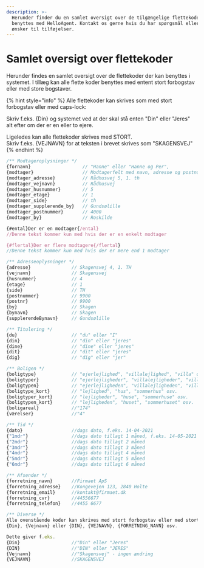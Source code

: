 ```yaml
---
description: >-
  Herunder finder du en samlet oversigt over de tilgængelige flettekoder der kan
  benyttes med HelloAgent. Kontakt os gerne hvis du har spørgsmål eller har
  ønsker til tilføjelser.
---
```


# Samlet oversigt over flettekoder

Herunder findes en samlet oversigt over de flettekoder der kan benyttes i systemet. I tillæg kan alle flette koder benyttes med entent stort forbogstav eller med store bogstaver.&#x20;

{% hint style="info" %}
Alle flettekoder kan skrives som med stort forbogstav eller med caps-lock:

Skriv f.eks. {Din} og systemet ved at der skal stå enten "Din" eller "Jeres" alt efter om der er en eller to ejere.

Ligeledes kan alle flettekoder skrives med STORT.\
Skriv f.eks. {VEJNAVN} for at teksten i brevet skrives som "SKAGENSVEJ"
{% endhint %}

```javascript
/** Modtageroplysninger */
{fornavn}                   // "Hanne" eller "Hanne og Per",
{modtager}                  // Modtagerfelt med navn, adresse og postnummer/by
{modtager_adresse}          // Rådhusvej 5, 1. th
{modtager_vejnavn}          // Rådhusvej
{modtager_husnummer}        // 5
{modtager_etage}            // 1
{modtager_side}             // th
{modtager_supplerende_by}   // Gundsølille
{modtager_postnummer}       // 4000
{modtager_by}               // Roskilde

{#ental}Der er en modtager{/ental} 
//Denne tekst kommer kun med hvis der er en enkelt modtager

{#flertal}Der er flere modtagere{/flertal}   
//Denne tekst kommer kun med hvis der er mere end 1 modtager

/** Adresseoplysninger */
{adresse}               // Skagensvej 4, 1. TH
{vejnavn}               // Skagensvej
{husnummer}             // 4
{etage}                 // 1
{side}                  // TH
{postnummer}            // 9900
{postnr}                // 9900
{by}                    // Skagen
{bynavn}                // Skagen
{supplerendeBynavn}     // Gundsølille

/** Titulering */
{du}                    // "du" eller "I"
{din} 	                // "din" eller "jeres"
{dine} 	                // "dine" eller "jeres"
{dit} 	                // "dit" eller "jeres"
{dig}                   // "dig" eller "jer"

/** Boligen */
{boligtype}             // "ejerlejlighed", "villalejlighed", "villa" osv.
{boligtyper}            // "ejerlejligheder", "villalejligheder", "villaer" osv.
{boligtypen}            // "ejerlejligheden", "villalejligheden", "villaen" osv.
{boligtype_kort}        // "lejlighed", "hus", "sommerhus" osv.
{boligtyper_kort}       // "lejligheder", "huse", "sommerhuse" osv. 
{boligtypen_kort}       // "lejligheden", "huset", "sommerhuset" osv.
{boligareal}            //"174"
{værelser}              //"4"

/** Tid */
{dato}                  //dags dato, f.eks. 14-04-2021      
{"1mdr"}                //dags dato tillagt 1 måned, f.eks. 14-05-2021
{"2mdr"}                //dags dato tillagt 2 måned
{"3mdr"}                //dags dato tillagt 3 måned
{"4mdr"}                //dags dato tillagt 4 måned
{"5mdr"}                //dags dato tillagt 5 måned
{"6mdr"}                //dags dato tillagt 6 måned

/** Afsender */
{forretning_navn}       //Firmaet ApS
{forretning_adresse}    //Kongevejen 123, 2840 Holte
{forretning_email}      //kontakt@firmaet.dk
{forretning_cvr}        //44556677
{forretning_telefon}    //4455 6677

/** Diverse */
Alle ovenstående koder kan skrives med stort forbogstav eller med stort:
{Din}, {Vejnavn} eller {DIN}, {VEJNAVN}, {FORRETNING_NAVN} osv.

Dette giver f.eks.
{Din}                   //"Din" eller "Jeres"
{DIN}                   //"DIN" eller "JERES"
{Vejnavn}               //"Skagensvej" - ingen ændring
{VEJNAVN}               //SKAGENSVEJ

```
